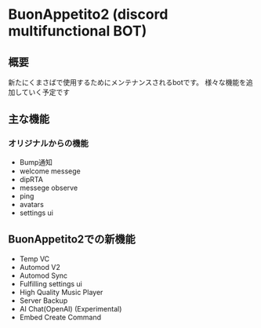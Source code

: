 # BuonAppetito2 (discord multifunctional BOT)
## 概要
新たにくまさばで使用するためにメンテナンスされるbotです。
様々な機能を追加していく予定です
## 主な機能
### オリジナルからの機能
- Bump通知
- welcome messege
- dipRTA 
- messege observe
- ping
- avatars
- settings ui
## BuonAppetito2での新機能
- Temp VC
- Automod V2 
- Automod Sync
- Fulfilling settings ui
- High Quality Music Player
- Server Backup
- AI Chat(OpenAI) (Experimental)
- Embed Create Command